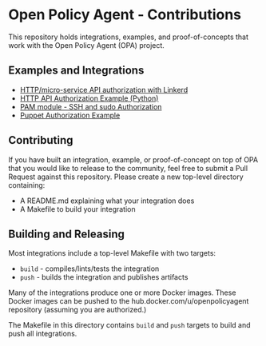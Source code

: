 # Open Policy Agent - Contributions

This repository holds integrations, examples, and proof-of-concepts that work with the Open Policy Agent (OPA) project.

## Examples and Integrations

- [HTTP/micro-service API authorization with Linkerd](./linkerd_authz)
- [HTTP API Authorization Example (Python)](./api_authz)
- [PAM module - SSH and sudo Authorization](./pam_authz)
- [Puppet Authorization Example](./puppet_example)

## Contributing

If you have built an integration, example, or proof-of-concept on top of OPA that you would like to release to the community, feel free to submit a Pull Request against this repository. Please create a new top-level directory containing:

- A README.md explaining what your integration does
- A Makefile to build your integration

## Building and Releasing

Most integrations include a top-level Makefile with two targets:

* `build` - compiles/lints/tests the integration
* `push` - builds the integration and publishes artifacts

Many of the integrations produce one or more Docker images. These Docker images can be pushed to the hub.docker.com/u/openpolicyagent repository (assuming you are authorized.)

The Makefile in this directory contains `build` and `push` targets to build and push all integrations.
